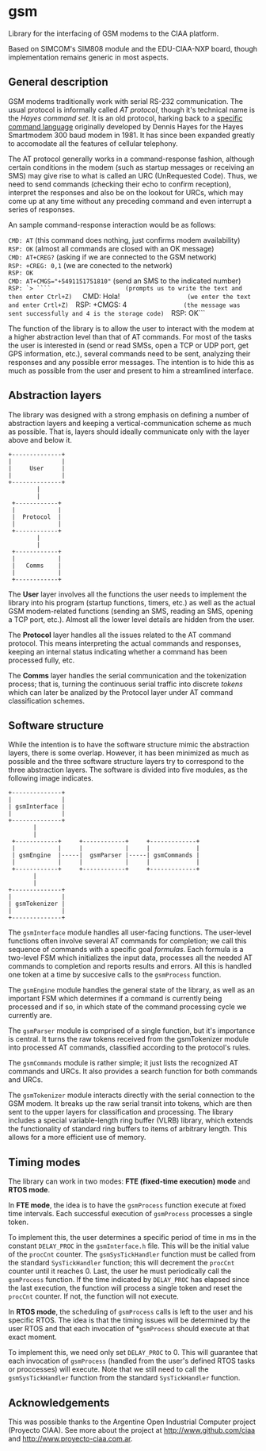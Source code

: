 # gsm

Library for the interfacing of GSM modems to the CIAA platform. 

Based on SIMCOM's SIM808 module and the EDU-CIAA-NXP board, though implementation remains generic in most aspects.

## General description

GSM modems traditionally work with serial RS-232 communication. The usual protocol is informally called *AT protocol*, though it's technical name is the *Hayes command set*. It is an old protocol, harking back to a [specific command language](https://en.wikipedia.org/wiki/Hayes_command_set) originally developed by Dennis Hayes for the Hayes Smartmodem 300 baud modem in 1981. It has since been expanded greatly to accomodate all the features of cellular telephony.

The AT protocol generally works in a command-response fashion, although certain conditions in the modem (such as startup messages or receiving an SMS) may give rise to what is called an URC (UnRequested Code). Thus, we need to send commands (checking their echo to confirm reception), interpret the responses and also be on the lookout for URCs, which may come up at any time without any preceding command and even interrupt a series of responses. 

An sample command-response interaction would be as follows:

```CMD: AT```                       (this command does nothing, just confirms modem availability)  
```RSP: OK```                       (almost all commands are closed with an OK message)  
```CMD: AT+CREG?```                 (asking if we are connected to the GSM network)  
```RSP: +CREG: 0,1```               (we are conected to the network)  
```RSP: OK```  
```CMD: AT+CMGS="+5491151751810"``` (send an SMS to the indicated number)  
```RSP: `> ````                     (prompts us to write the text and then enter Ctrl+Z)  
```CMD: Hola!```                    (we enter the text and enter Crtl+Z)  
```RSP: +CMGS: 4```                 (the message was sent successfully and 4 is the storage code)  
```RSP: OK```  

The function of the library is to allow the user to interact with the modem at a higher abstraction level than that of AT commands. For most of the tasks the user is interested in (send or read SMSs, open a TCP or UDP port, get GPS information, etc.), several commands need to be sent, analyzing their responses and any possible error messages. The intention is to hide this as much as possible from the user and present to him a streamlined interface.

## Abstraction layers

The library was designed with a strong emphasis on defining a number of abstraction layers and keeping a vertical-communication scheme as much as possible. That is, layers should ideally communicate only with the layer above and below it.

    +--------------+
    |              |
    |     User     |
    |              |
    +--------------+
            | 
            |
     +------------+
     |            |
     |  Protocol  |
     |            |
     +------------+
            |
            |
     +------------+
     |            |
     |   Comms    |
     |            |
     +------------+

The **User** layer involves all the functions the user needs to implement the library into his program (startup functions, timers, etc.) as well as the actual GSM modem-related functions (sending an SMS, reading an SMS, opening a TCP port, etc.). Almost all the lower level details are hidden from the user.

The **Protocol** layer handles all the issues related to the AT command protocol. This means interpreting the actual commands and responses, keeping an internal status indicating whether a command has been processed fully, etc.

The **Comms** layer handles the serial communication and the tokenization process; that is, turning the continuous serial traffic into discrete *tokens* which can later be analized by the Protocol layer under AT command classification schemes.

## Software structure

While the intention is to have the software structure mimic the abstraction layers, there is some overlap. However, it has been minimized as much as possible and the three software structure layers try to correspond to the three abstraction layers. The software is divided into five modules, as the following image indicates.

    +--------------+
    |              |
    | gsmInterface |
    |              |
    +--------------+
           |
           |
     +------------+     +------------+     +-------------+
     |            |     |            |     |             |
     | gsmEngine  |-----|  gsmParser |-----| gsmCommands |
     |            |     |            |     |             |
     +------------+     +------------+     +-------------+
           |
           |
    +--------------+
    |              |
    | gsmTokenizer |
    |              |
    +--------------+

The `gsmInterface` module handles all user-facing functions. The user-level functions often involve several AT commands for completion; we call this sequence of commands with a specific goal *formulas*. Each formula is a two-level FSM which initializes the input data, processes all the needed AT commands to completion and reports results and errors. All this is handled one token at a time by succesive calls to the `gsmProcess` function. 

The `gsmEngine` module handles the general state of the library, as well as an important FSM which determines if a command is currently being processed and if so, in which state of the command processing cycle we currently are.

The `gsmParser` module is comprised of a single function, but it's importance is central. It turns the raw tokens received from the gsmTokenizer module into processed AT commands, classified according to the protocol's rules.

The `gsmCommands` module is rather simple; it just lists the recognized AT commands and URCs. It also provides a search function for both commands and URCs.

The `gsmTokenizer` module interacts directly with the serial connection to the GSM modem. It breaks up the raw serial transit into tokens, which are then sent to the upper layers for classification and processing. The library includes a special variable-length ring buffer (VLRB) library, which extends the functionality of standard ring buffers to items of arbitrary length. This allows for a more efficient use of memory.

## Timing modes

The library can work in two modes: **FTE (fixed-time execution) mode** and **RTOS mode**.

In **FTE mode**, the idea is to have the `gsmProcess` function execute at fixed time intervals. Each successful execution of `gsmProcess` processes a single token.

To implement this, the user determines a specific period of time in ms in the constant `DELAY_PROC` in the `gsmInterface.h` file. This will be the initial value of the `procCnt` counter. The `gsmSysTickHandler` function must be called from the standard `SysTickHandler` function; this will decrement the `procCnt` counter until it reaches 0. Last, the user he must periodically call the `gsmProcess` function. If the time indicated by `DELAY_PROC` has elapsed since the last execution, the function will process a single token and reset the `procCnt` counter. If not, the function will not execute.

In **RTOS mode**, the scheduling of `gsmProcess` calls is left to the user and his specific RTOS. The idea is that the timing issues will be determined by the user RTOS and that each invocation of *`gsmProcess` should execute at that exact moment.

To implement this, we need only set `DELAY_PROC` to 0. This will guarantee that each invocation of `gsmProcess` (handled from the user's defined RTOS tasks or proccesses) will execute. Note that we still need to call the `gsmSysTickHandler` function from the standard `SysTickHandler` function.

## Acknowledgements
This was possible thanks to the Argentine Open Industrial Computer project (Proyecto CIAA). See more about the project at http://www.github.com/ciaa and http://www.proyecto-ciaa.com.ar.
